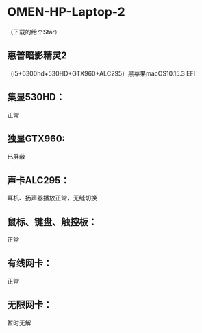 # OMEN-HP-Laptop-2

（下载的给个Star）


## 惠普暗影精灵2
（i5+6300hd+530HD+GTX960+ALC295）黑苹果macOS10.15.3 EFI

## 集显530HD：
正常

## 独显GTX960:
已屏蔽

## 声卡ALC295：
耳机、扬声器播放正常，无缝切换

## 鼠标、键盘、触控板：
正常

## 有线网卡：
正常

## 无限网卡：
暂时无解

